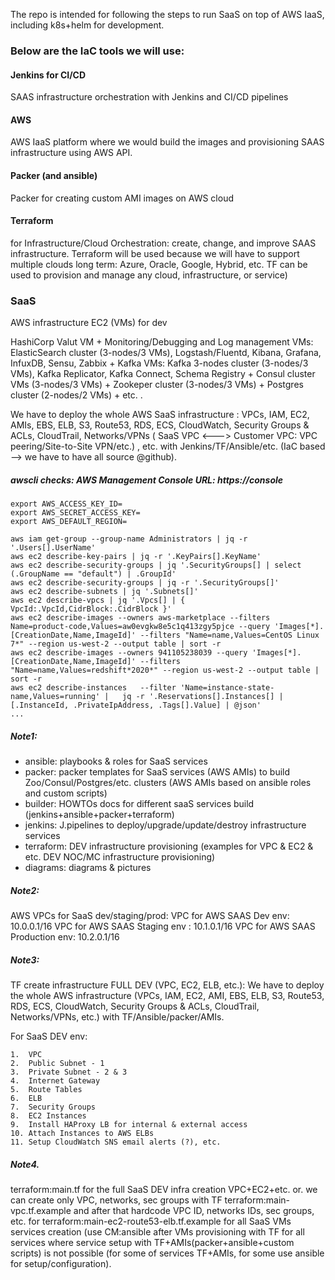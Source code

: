The repo is intended for following the steps to run SaaS on top of AWS IaaS, including k8s+helm for development.

### Below are the IaC tools we will use:

#### Jenkins for CI/CD 
SAAS infrastructure orchestration with Jenkins and CI/CD pipelines

#### AWS 
AWS IaaS platform where we would build the images and provisioning SAAS infrastructure using AWS API. 

#### Packer (and ansible) 
Packer for creating custom AMI images on AWS cloud

#### Terraform 
for Infrastructure/Cloud Orchestration: create, change, and improve SAAS infrastructure. Terraform will be used because we will have to support multiple clouds long term: Azure, Oracle, Google, Hybrid, etc. TF can be used to provision and manage any cloud, infrastructure, or service)


###  SaaS

AWS infrastructure EC2 (VMs) for dev  

HashiCorp Valut VM + Monitoring/Debugging and Log management VMs: ElasticSearch cluster (3-nodes/3 VMs), Logstash/Fluentd, Kibana, Grafana, InfuxDB, Sensu, Zabbix + Kafka VMs: Kafka 3-nodes cluster (3-nodes/3 VMs), Kafka Replicator, Kafka Connect, Schema Registry + Consul cluster VMs (3-nodes/3 VMs) + Zookeper cluster (3-nodes/3 VMs) + Postgres cluster (2-nodes/2 VMs) + etc. . 

We have to deploy the whole AWS SaaS infrastructure : VPCs, IAM, EC2, AMIs, EBS, ELB, S3, Route53, RDS, ECS, CloudWatch, Security Groups & ACLs, CloudTrail, Networks/VPNs ( SaaS VPC <---> Customer VPC: VPC peering/Site-to-Site VPN/etc.) , etc. with Jenkins/TF/Ansible/etc. (IaC based —> we have to have all source @github).


##### awscli checks: AWS Management Console URL: https://console 

```
export AWS_ACCESS_KEY_ID=
export AWS_SECRET_ACCESS_KEY=
export AWS_DEFAULT_REGION=

aws iam get-group --group-name Administrators | jq -r '.Users[].UserName'
aws ec2 describe-key-pairs | jq -r '.KeyPairs[].KeyName'
aws ec2 describe-security-groups | jq '.SecurityGroups[] | select (.GroupName == "default") | .GroupId'
aws ec2 describe-security-groups | jq -r '.SecurityGroups[]'
aws ec2 describe-subnets | jq '.Subnets[]'
aws ec2 describe-vpcs | jq '.Vpcs[] | { VpcId:.VpcId,CidrBlock:.CidrBlock }'
aws ec2 describe-images --owners aws-marketplace --filters Name=product-code,Values=aw0evgkw8e5c1q413zgy5pjce --query 'Images[*].[CreationDate,Name,ImageId]' --filters "Name=name,Values=CentOS Linux 7*" --region us-west-2 --output table | sort -r
aws ec2 describe-images --owners 941105238039 --query 'Images[*].[CreationDate,Name,ImageId]' --filters "Name=name,Values=redshift*2020*" --region us-west-2 --output table | sort -r
aws ec2 describe-instances   --filter 'Name=instance-state-name,Values=running' |   jq -r '.Reservations[].Instances[] | [.InstanceId, .PrivateIpAddress, .Tags[].Value] | @json' 
... 
```
##### Note1: 

- ansible: playbooks & roles for SaaS services 
- packer: packer templates for SaaS services (AWS AMIs) to build Zoo/Consul/Postgres/etc. clusters (AWS AMIs based on ansible roles and custom scripts)
- builder: HOWTOs docs for different saaS services build (jenkins+ansible+packer+terraform) 
- jenkins: J.pipelines to deploy/upgrade/update/destroy infrastructure services 
- terraform: DEV infrastructure provisioning  (examples for VPC & EC2 & etc. DEV NOC/MC infrastructure provisioning)
- diagrams: diagrams & pictures

##### Note2:

AWS VPCs for SaaS dev/staging/prod:
VPC for AWS SAAS Dev env: 10.0.0.1/16
VPC for AWS SAAS Staging env : 10.1.0.1/16
VPC for AWS SAAS Production env: 10.2.0.1/16


##### Note3: 
TF create infrastructure FULL DEV (VPC, EC2, ELB, etc.): We have to deploy the whole AWS infrastructure (VPCs, IAM, EC2, AMI, EBS, ELB, S3, Route53, RDS, ECS, CloudWatch, Security Groups & ACLs, CloudTrail, Networks/VPNs, etc.) with TF/Ansible/packer/AMIs.

For SaaS DEV env: 

	1.	VPC
	2.	Public Subnet - 1
	3.	Private Subnet - 2 & 3
	4.	Internet Gateway
	5.	Route Tables
	6.	ELB
	7.	Security Groups
	8.	EC2 Instances
	9.	Install HAProxy LB for internal & external access
	10.	Attach Instances to AWS ELBs 
	11.	Setup CloudWatch SNS email alerts (?), etc.
  

#####  Note4. 
terraform:main.tf for the full SaaS DEV infra creation VPC+EC2+etc. or. we can create only VPC, networks, sec groups with TF terraform:main-vpc.tf.example and after that hardcode VPC ID, networks IDs, sec groups, etc. for terraform:main-ec2-route53-elb.tf.example for all SaaS VMs services creation (use CM:ansible after VMs provisioning with TF for all services where service setup with TF+AMIs(packer+ansible+custom scripts) is not possible (for some of services TF+AMIs, for some use ansible for setup/configuration).


